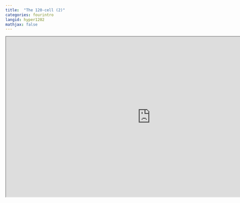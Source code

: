 ```yaml
---
title:  "The 120-cell (2)"
categories: fourintro
langid: hyper1202
mathjax: false
---
```


<iframe width="900" height="500"
	src="https://www.youtube.com/embed/MFXRRW9goTs?rel=0">
</iframe>
